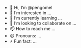 - 👋 Hi, I’m @pengomel
- 👀 I’m interested in ...
- 🌱 I’m currently learning ...
- 💞️ I’m looking to collaborate on ...
- 📫 How to reach me ...
- 😄 Pronouns: ...
- ⚡ Fun fact: ...

<!---
pengomel/pengomel is a ✨ special ✨ repository because its `README.md` (this file) appears on your GitHub profile.
You can click the Preview link to take a look at your changes.
--->
